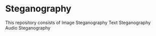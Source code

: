 # Steganography
This repository consists of 
Image Steganography
Text Steganography
Audio Steganography
